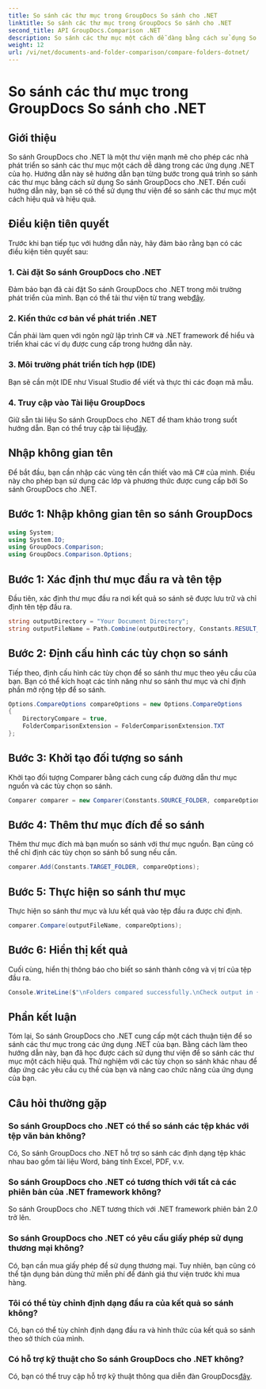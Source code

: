 ```yaml
---
title: So sánh các thư mục trong GroupDocs So sánh cho .NET
linktitle: So sánh các thư mục trong GroupDocs So sánh cho .NET
second_title: API GroupDocs.Comparison .NET
description: So sánh các thư mục một cách dễ dàng bằng cách sử dụng So sánh GroupDocs cho .NET. Hãy làm theo từng bước của chúng tôi để so sánh thư mục hiệu quả. Nâng cao các ứng dụng .NET của bạn.
weight: 12
url: /vi/net/documents-and-folder-comparison/compare-folders-dotnet/
---
```


# So sánh các thư mục trong GroupDocs So sánh cho .NET

## Giới thiệu
So sánh GroupDocs cho .NET là một thư viện mạnh mẽ cho phép các nhà phát triển so sánh các thư mục một cách dễ dàng trong các ứng dụng .NET của họ. Hướng dẫn này sẽ hướng dẫn bạn từng bước trong quá trình so sánh các thư mục bằng cách sử dụng So sánh GroupDocs cho .NET. Đến cuối hướng dẫn này, bạn sẽ có thể sử dụng thư viện để so sánh các thư mục một cách hiệu quả và hiệu quả.
## Điều kiện tiên quyết
Trước khi bạn tiếp tục với hướng dẫn này, hãy đảm bảo rằng bạn có các điều kiện tiên quyết sau:
### 1. Cài đặt So sánh GroupDocs cho .NET
 Đảm bảo bạn đã cài đặt So sánh GroupDocs cho .NET trong môi trường phát triển của mình. Bạn có thể tải thư viện từ trang web[đây](https://releases.groupdocs.com/comparison/net/).
### 2. Kiến thức cơ bản về phát triển .NET
Cần phải làm quen với ngôn ngữ lập trình C# và .NET framework để hiểu và triển khai các ví dụ được cung cấp trong hướng dẫn này.
### 3. Môi trường phát triển tích hợp (IDE)
Bạn sẽ cần một IDE như Visual Studio để viết và thực thi các đoạn mã mẫu.
### 4. Truy cập vào Tài liệu GroupDocs
Giữ sẵn tài liệu So sánh GroupDocs cho .NET để tham khảo trong suốt hướng dẫn. Bạn có thể truy cập tài liệu[đây](https://tutorials.groupdocs.com/comparison/net/).

## Nhập không gian tên
Để bắt đầu, bạn cần nhập các vùng tên cần thiết vào mã C# của mình. Điều này cho phép bạn sử dụng các lớp và phương thức được cung cấp bởi So sánh GroupDocs cho .NET.
## Bước 1: Nhập không gian tên so sánh GroupDocs
```csharp
using System;
using System.IO;
using GroupDocs.Comparison;
using GroupDocs.Comparison.Options;
```

## Bước 1: Xác định thư mục đầu ra và tên tệp
Đầu tiên, xác định thư mục đầu ra nơi kết quả so sánh sẽ được lưu trữ và chỉ định tên tệp đầu ra.
```csharp
string outputDirectory = "Your Document Directory";
string outputFileName = Path.Combine(outputDirectory, Constants.RESULT_FOLDER);
```
## Bước 2: Định cấu hình các tùy chọn so sánh
Tiếp theo, định cấu hình các tùy chọn để so sánh thư mục theo yêu cầu của bạn. Bạn có thể kích hoạt các tính năng như so sánh thư mục và chỉ định phần mở rộng tệp để so sánh.
```csharp
Options.CompareOptions compareOptions = new Options.CompareOptions
{
    DirectoryCompare = true,
    FolderComparisonExtension = FolderComparisonExtension.TXT
};
```
## Bước 3: Khởi tạo đối tượng so sánh
Khởi tạo đối tượng Comparer bằng cách cung cấp đường dẫn thư mục nguồn và các tùy chọn so sánh.
```csharp
Comparer comparer = new Comparer(Constants.SOURCE_FOLDER, compareOptions);
```
## Bước 4: Thêm thư mục đích để so sánh
Thêm thư mục đích mà bạn muốn so sánh với thư mục nguồn. Bạn cũng có thể chỉ định các tùy chọn so sánh bổ sung nếu cần.
```csharp
comparer.Add(Constants.TARGET_FOLDER, compareOptions);
```
## Bước 5: Thực hiện so sánh thư mục
Thực hiện so sánh thư mục và lưu kết quả vào tệp đầu ra được chỉ định.
```csharp
comparer.Compare(outputFileName, compareOptions);
```
## Bước 6: Hiển thị kết quả
Cuối cùng, hiển thị thông báo cho biết so sánh thành công và vị trí của tệp đầu ra.
```csharp
Console.WriteLine($"\nFolders compared successfully.\nCheck output in {Directory.GetCurrentDirectory()}.");
```

## Phần kết luận
Tóm lại, So sánh GroupDocs cho .NET cung cấp một cách thuận tiện để so sánh các thư mục trong các ứng dụng .NET của bạn. Bằng cách làm theo hướng dẫn này, bạn đã học được cách sử dụng thư viện để so sánh các thư mục một cách hiệu quả. Thử nghiệm với các tùy chọn so sánh khác nhau để đáp ứng các yêu cầu cụ thể của bạn và nâng cao chức năng của ứng dụng của bạn.
## Câu hỏi thường gặp
### So sánh GroupDocs cho .NET có thể so sánh các tệp khác với tệp văn bản không?
Có, So sánh GroupDocs cho .NET hỗ trợ so sánh các định dạng tệp khác nhau bao gồm tài liệu Word, bảng tính Excel, PDF, v.v.
### So sánh GroupDocs cho .NET có tương thích với tất cả các phiên bản của .NET framework không?
So sánh GroupDocs cho .NET tương thích với .NET framework phiên bản 2.0 trở lên.
### So sánh GroupDocs cho .NET có yêu cầu giấy phép sử dụng thương mại không?
Có, bạn cần mua giấy phép để sử dụng thương mại. Tuy nhiên, bạn cũng có thể tận dụng bản dùng thử miễn phí để đánh giá thư viện trước khi mua hàng.
### Tôi có thể tùy chỉnh định dạng đầu ra của kết quả so sánh không?
Có, bạn có thể tùy chỉnh định dạng đầu ra và hình thức của kết quả so sánh theo sở thích của mình.
### Có hỗ trợ kỹ thuật cho So sánh GroupDocs cho .NET không?
 Có, bạn có thể truy cập hỗ trợ kỹ thuật thông qua diễn đàn GroupDocs[đây](https://forum.groupdocs.com/c/comparison/12).